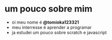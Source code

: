 # um pouco sobre mim
- oi meu nome é **@tomioka123321**
- meu interresse é aprender a programar
- ja estudei um pouco sobre scratch e javascript
